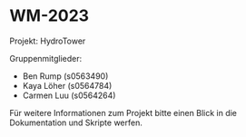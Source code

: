 # WM-2023

Projekt: HydroTower

Gruppenmitglieder:
- Ben Rump (s0563490)
- Kaya Löher (s0564784)
- Carmen Luu (s0564264)

Für weitere Informationen zum Projekt bitte einen Blick in die Dokumentation und Skripte werfen.
